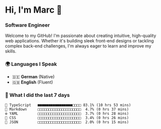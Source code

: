 # Hi, I'm Marc 👋 
### Software Engineer

Welcome to my GitHub! I'm passionate about creating intuitive, high-quality web applications. Whether it's building sleek front-end designs or tackling complex back-end challenges, I'm always eager to learn and improve my skills.  

### 🌍 Languages I Speak  
- 🇩🇪 **German** (Native)  
- 🇬🇧 **English** (Fluent)

### 🤯 What I did the last 7 days

```
🔷 TypeScript   ■■■■■■■■■■■■■■■■□□□□ 83.1% (10 hrs 53 mins)
📝 Markdown     □□□□□□□□□□□□□□□□□□□□  4.7% (0 hrs 37 mins)
⚙️ YAML         □□□□□□□□□□□□□□□□□□□□  3.7% (0 hrs 28 mins)
🎨 CSS          □□□□□□□□□□□□□□□□□□□□  3.4% (0 hrs 26 mins)
📄 JSON         □□□□□□□□□□□□□□□□□□□□  2.0% (0 hrs 15 mins)
```